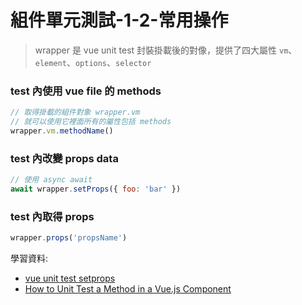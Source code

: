 # 組件單元測試-1-2-常用操作

> wrapper 是 vue unit test 封裝掛載後的對像，提供了四大屬性 `vm`、`element`、`options`、`selector`

### test 內使用 vue file 的 methods

```js
// 取得掛載的組件對象 wrapper.vm
// 就可以使用它裡面所有的屬性包括 methods
wrapper.vm.methodName()
```

### test 內改變 props data

```js
// 使用 async await
await wrapper.setProps({ foo: 'bar' })
```

### test 內取得 props

```js
wrapper.props('propsName')
```

學習資料:
- [vue unit test setprops](https://vue-test-utils.vuejs.org/zh/api/wrapper/#setprops)
- [How to Unit Test a Method in a Vue.js Component](https://stackoverflow.com/questions/53660288/how-to-unit-test-a-method-in-a-vue-js-component-using-jest/53660935)
